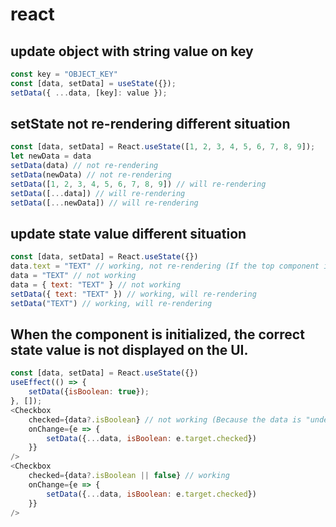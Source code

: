 # react

## update object with string value on key
```javascript
const key = "OBJECT_KEY"
const [data, setData] = useState({});
setData({ ...data, [key]: value });
```

## setState not re-rendering different situation
```javascript
const [data, setData] = React.useState([1, 2, 3, 4, 5, 6, 7, 8, 9]);
let newData = data
setData(data) // not re-rendering
setData(newData) // not re-rendering
setData([1, 2, 3, 4, 5, 6, 7, 8, 9]) // will re-rendering
setData([...data]) // will re-rendering
setData([...newData]) // will re-rendering
```

## update state value different situation
```javascript
const [data, setData] = React.useState({})
data.text = "TEXT" // working, not re-rendering (If the top component is re-rendered, the value will be lost.)
data = "TEXT" // not working
data = { text: "TEXT" } // not working
setData({ text: "TEXT" }) // working, will re-rendering
setData("TEXT") // working, will re-rendering
```

## When the component is initialized, the correct state value is not displayed on the UI. 
```javascript
const [data, setData] = React.useState({})
useEffect(() => {
    setData({isBoolean: true});
}, []);
<Checkbox
    checked={data?.isBoolean} // not working (Because the data is "undefined", react will show error and stop re-rendering the component.)
    onChange={e => {
        setData({...data, isBoolean: e.target.checked})
    }}
/>
<Checkbox
    checked={data?.isBoolean || false} // working
    onChange={e => {
        setData({...data, isBoolean: e.target.checked})
    }}
/>
```